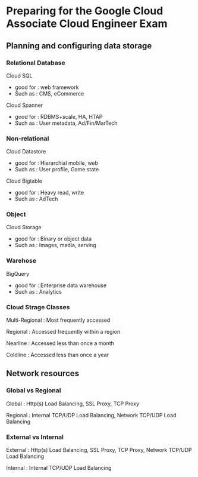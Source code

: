 # Preparing for the Google Cloud Associate Cloud Engineer Exam

## Planning and configuring data storage

### Relational Database

Cloud SQL

* good for : web framework
* Such as : CMS, eCommerce

Cloud Spanner

* good for : RDBMS+scale, HA, HTAP
* Such as : User metadata, Ad/Fin/MarTech

### Non-relational

Cloud Datastore

* good for : Hierarchial mobile, web
* Such as : User profile, Game state

Cloud Bigtable

* good for : Heavy read, write
* Such as : AdTech

### Object

Cloud Storage

* good for : Binary or object data
* Such as : Images, media, serving

### Warehose

BigQuery

* good for : Enterprise data warehouse
* Such as : Analytics

### Cloud Strage Classes

Multi-Regional : Most frequently accessed

Regional : Accessed frequently within a region

Nearline : Accessed less than once a month

Coldline : Accessed less than once a year

## Network resources

### Global vs Regional

Global : Http(s) Load Balancing, SSL Proxy, TCP Proxy

Regional : Internal TCP/UDP Load Balancing, Network TCP/UDP Load Balancing

### External vs Internal

External : Http(s) Load Balancing, SSL Proxy, TCP Proxy, Network TCP/UDP Load Balancing

Internal : Internal TCP/UDP Load Balancing
